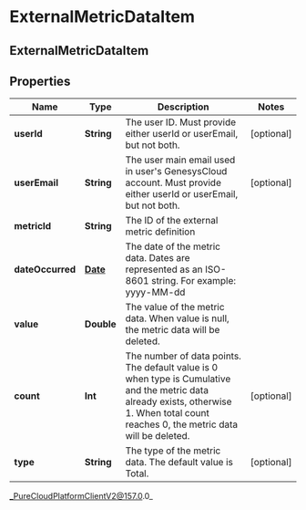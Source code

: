 # ExternalMetricDataItem

## ExternalMetricDataItem

## Properties

|Name | Type | Description | Notes|
|------------ | ------------- | ------------- | -------------|
| **userId** | **String** | The user ID. Must provide either userId or userEmail, but not both. | [optional] |
| **userEmail** | **String** | The user main email used in user&#39;s GenesysCloud account. Must provide either userId or userEmail, but not both. | [optional] |
| **metricId** | **String** | The ID of the external metric definition | |
| **dateOccurred** | [**Date**](Date) | The date of the metric data. Dates are represented as an ISO-8601 string. For example: yyyy-MM-dd | |
| **value** | **Double** | The value of the metric data. When value is null, the metric data will be deleted. | |
| **count** | **Int** | The number of data points. The default value is 0 when type is Cumulative and the metric data already exists, otherwise 1. When total count reaches 0, the metric data will be deleted. | [optional] |
| **type** | **String** | The type of the metric data. The default value is Total. | [optional] |



_PureCloudPlatformClientV2@157.0.0_
